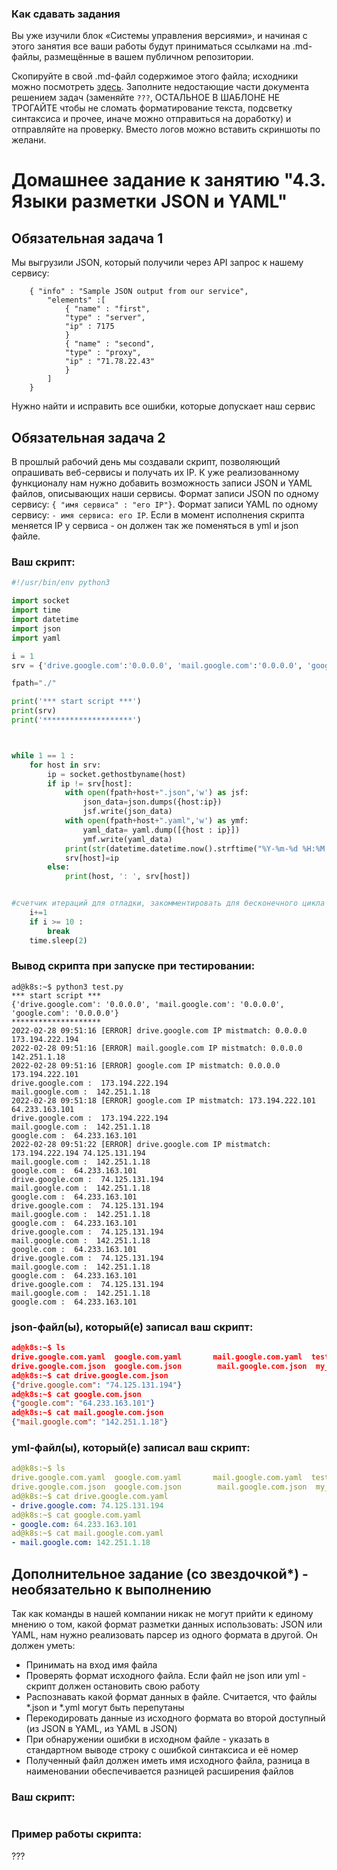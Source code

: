 ### Как сдавать задания

Вы уже изучили блок «Системы управления версиями», и начиная с этого занятия все ваши работы будут приниматься ссылками на .md-файлы, размещённые в вашем публичном репозитории.

Скопируйте в свой .md-файл содержимое этого файла; исходники можно посмотреть [здесь](https://raw.githubusercontent.com/netology-code/sysadm-homeworks/devsys10/04-script-03-yaml/README.md). Заполните недостающие части документа решением задач (заменяйте `???`, ОСТАЛЬНОЕ В ШАБЛОНЕ НЕ ТРОГАЙТЕ чтобы не сломать форматирование текста, подсветку синтаксиса и прочее, иначе можно отправиться на доработку) и отправляйте на проверку. Вместо логов можно вставить скриншоты по желани.

# Домашнее задание к занятию "4.3. Языки разметки JSON и YAML"


## Обязательная задача 1
Мы выгрузили JSON, который получили через API запрос к нашему сервису:
```
    { "info" : "Sample JSON output from our service",
        "elements" :[
            { "name" : "first",
            "type" : "server",
            "ip" : 7175 
            }
            { "name" : "second",
            "type" : "proxy",
            "ip" : "71.78.22.43"
            }
        ]
    }
```
  Нужно найти и исправить все ошибки, которые допускает наш сервис

## Обязательная задача 2
В прошлый рабочий день мы создавали скрипт, позволяющий опрашивать веб-сервисы и получать их IP. К уже реализованному функционалу нам нужно добавить возможность записи JSON и YAML файлов, описывающих наши сервисы. Формат записи JSON по одному сервису: `{ "имя сервиса" : "его IP"}`. Формат записи YAML по одному сервису: `- имя сервиса: его IP`. Если в момент исполнения скрипта меняется IP у сервиса - он должен так же поменяться в yml и json файле.

### Ваш скрипт:
```python
#!/usr/bin/env python3

import socket
import time
import datetime
import json
import yaml

i = 1
srv = {'drive.google.com':'0.0.0.0', 'mail.google.com':'0.0.0.0', 'google.com':'0.0.0.0'}

fpath="./"

print('*** start script ***')
print(srv)
print('********************')



while 1 == 1 :
    for host in srv:
        ip = socket.gethostbyname(host)
        if ip != srv[host]:
            with open(fpath+host+".json",'w') as jsf:
                json_data=json.dumps({host:ip})
                jsf.write(json_data)
            with open(fpath+host+".yaml",'w') as ymf:
                yaml_data= yaml.dump([{host : ip}])
                ymf.write(yaml_data)
            print(str(datetime.datetime.now().strftime("%Y-%m-%d %H:%M:%S")) +' [ERROR] ' + str(host) +' IP mistmatch: '+srv[host]+' '+ip)
            srv[host]=ip
        else:
            print(host, ': ', srv[host])


#счетчик итераций для отладки, закомментировать для бесконечного цикла 3 строки
    i+=1 
    if i >= 10 : 
        break
    time.sleep(2)
```

### Вывод скрипта при запуске при тестировании:
```
ad@k8s:~$ python3 test.py
*** start script ***
{'drive.google.com': '0.0.0.0', 'mail.google.com': '0.0.0.0', 'google.com': '0.0.0.0'}
********************
2022-02-28 09:51:16 [ERROR] drive.google.com IP mistmatch: 0.0.0.0 173.194.222.194
2022-02-28 09:51:16 [ERROR] mail.google.com IP mistmatch: 0.0.0.0 142.251.1.18
2022-02-28 09:51:16 [ERROR] google.com IP mistmatch: 0.0.0.0 173.194.222.101
drive.google.com :  173.194.222.194
mail.google.com :  142.251.1.18
2022-02-28 09:51:18 [ERROR] google.com IP mistmatch: 173.194.222.101 64.233.163.101
drive.google.com :  173.194.222.194
mail.google.com :  142.251.1.18
google.com :  64.233.163.101
2022-02-28 09:51:22 [ERROR] drive.google.com IP mistmatch: 173.194.222.194 74.125.131.194
mail.google.com :  142.251.1.18
google.com :  64.233.163.101
drive.google.com :  74.125.131.194
mail.google.com :  142.251.1.18
google.com :  64.233.163.101
drive.google.com :  74.125.131.194
mail.google.com :  142.251.1.18
google.com :  64.233.163.101
drive.google.com :  74.125.131.194
mail.google.com :  142.251.1.18
google.com :  64.233.163.101
drive.google.com :  74.125.131.194
mail.google.com :  142.251.1.18
google.com :  64.233.163.101
drive.google.com :  74.125.131.194
mail.google.com :  142.251.1.18
google.com :  64.233.163.101
```

### json-файл(ы), который(е) записал ваш скрипт:
```json
ad@k8s:~$ ls
drive.google.com.yaml  google.com.yaml       mail.google.com.yaml  test.py
drive.google.com.json  google.com.json        mail.google.com.json  my_env
ad@k8s:~$ cat drive.google.com.json
{"drive.google.com": "74.125.131.194"}
ad@k8s:~$ cat google.com.json
{"google.com": "64.233.163.101"}
ad@k8s:~$ cat mail.google.com.json
{"mail.google.com": "142.251.1.18"}
```

### yml-файл(ы), который(е) записал ваш скрипт:
```yaml
ad@k8s:~$ ls
drive.google.com.yaml  google.com.yaml       mail.google.com.yaml  test.py
drive.google.com.json  google.com.json        mail.google.com.json  my_env
ad@k8s:~$ cat drive.google.com.yaml
- drive.google.com: 74.125.131.194
ad@k8s:~$ cat google.com.yaml
- google.com: 64.233.163.101
ad@k8s:~$ cat mail.google.com.yaml
- mail.google.com: 142.251.1.18
```

## Дополнительное задание (со звездочкой*) - необязательно к выполнению

Так как команды в нашей компании никак не могут прийти к единому мнению о том, какой формат разметки данных использовать: JSON или YAML, нам нужно реализовать парсер из одного формата в другой. Он должен уметь:
   * Принимать на вход имя файла
   * Проверять формат исходного файла. Если файл не json или yml - скрипт должен остановить свою работу
   * Распознавать какой формат данных в файле. Считается, что файлы *.json и *.yml могут быть перепутаны
   * Перекодировать данные из исходного формата во второй доступный (из JSON в YAML, из YAML в JSON)
   * При обнаружении ошибки в исходном файле - указать в стандартном выводе строку с ошибкой синтаксиса и её номер
   * Полученный файл должен иметь имя исходного файла, разница в наименовании обеспечивается разницей расширения файлов

### Ваш скрипт:
```python

```

### Пример работы скрипта:
???